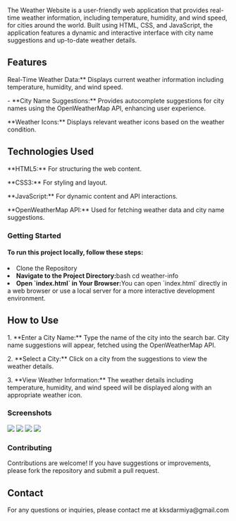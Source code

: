 <p>The Weather Website is a user-friendly web application that provides real-time weather information, including temperature, humidity, and wind speed, for cities around the world. Built using HTML, CSS, and JavaScript, the application features a dynamic and interactive interface with city name suggestions and up-to-date weather details.</p>
<h2>Features</h2>
<p>Real-Time Weather Data:** Displays current weather information including temperature, humidity, and wind speed.</p>
<p>- **City Name Suggestions:** Provides autocomplete suggestions for city names using the OpenWeatherMap API, enhancing user experience.</p>
<p> **Weather Icons:** Displays relevant weather icons based on the weather condition.</p>

<h2>Technologies Used</h2>
 <p>**HTML5:** For structuring the web content.</p>
<p> **CSS3:** For styling and layout.<p/>
<p>**JavaScript:** For dynamic content and API interactions.</p>
<p> **OpenWeatherMap API:** Used for fetching weather data and city name suggestions.</p>
<h3>Getting Started</h3>
<h4>To run this project locally, follow these steps:</h4>
<li>Clone the Repository</li>
<li><b>Navigate to the Project Directory:</b>bash cd weather-info</li>
<li><b>Open `index.html` in Your Browser:</b>You can open `index.html` directly in a web browser or use a local server for a more interactive development environment.</li>
<h2>How to Use</h2>
<p>1. **Enter a City Name:** Type the name of the city into the search bar. City name suggestions will appear, fetched using the OpenWeatherMap API.</p>
<p>2. **Select a City:** Click on a city from the suggestions to view the weather details.</p>
<p>3. **View Weather Information:** The weather details including temperature, humidity, and wind speed will be displayed along with an appropriate weather icon.</p>
<h3>Screenshots</h3>
<img src="../media/screenshots/screenshot1"/>
<img src="../media/screenshots/screenshot2"/>
<img src="../media/screenshots/screenshot3"/>
<img src="../media/screenshots/screenshot4"/>
<h3>Contributing</h3>
<p>Contributions are welcome! If you have suggestions or improvements, please fork the repository and submit a pull request.</p>
<h2>Contact</h2>
<p>For any questions or inquiries, please contact me at kksdarmiya@gmail.com</p>
